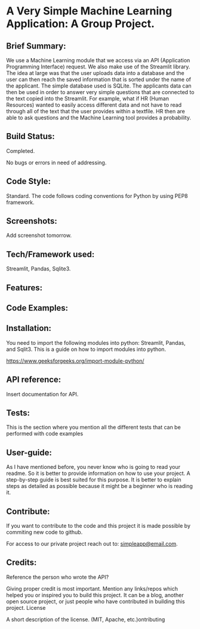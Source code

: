 #  A Very Simple Machine Learning Application: A Group Project.
## Brief Summary: 

We use a Machine Learning module that we access via an API (Application Programming Interface) request. We also make use of the Streamlit library. The idea at large was that the user uploads data into a database and the user can then reach the saved information that is sorted under the name of the applicant. The simple database used is SQLite. The applicants data can then be used in order to answer very simple questions that are connected to the text copied into the Streamlit. For example, what if HR (Human Resources) wanted to easily access different data and not have to read through all of the text that the user provides within a textfile. HR then are able to ask questions and the Machine Learning tool provides a probability. 

## Build Status:

Completed. 

No bugs or errors in need of addressing. 

## Code Style:

Standard. The code follows coding conventions for Python by using PEP8 framework. 

## Screenshots: 

Add screenshot tomorrow. 

## Tech/Framework used:

Streamlit, Pandas, Sqlite3. 

## Features: 

## Code Examples:

## Installation:

You need to import the following modules into python: Streamlit, Pandas, and Sqlit3. This is a guide on how to import modules into python. 

https://www.geeksforgeeks.org/import-module-python/

## API reference:

Insert documentation for API. 

## Tests:

This is the section where you mention all the different tests that can be performed with code examples

## User-guide:

As I have mentioned before, you never know who is going to read your readme. So it is better to provide information on how to use your project. A step-by-step guide is best suited for this purpose. It is better to explain steps as detailed as possible because it might be a beginner who is reading it.

## Contribute:

If you want to contribute to the code and this project it is made possible by commiting new code to github. 

For access to our private project reach out to:
simpleapp@email.com. 

## Credits:

Reference the person who wrote the API? 

Giving proper credit is most important. Mention any links/repos which helped you or inspired you to build this project. It can be a blog, another open source project, or just people who have contributed in building this project.
License

A short description of the license. (MIT, Apache, etc.)ontributing

